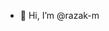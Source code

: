 - 👋 Hi, I’m @razak-m

<!---
razak-m/razak-m is a ✨ special ✨ repository because its `README.md` (this file) appears on your GitHub profile.
You can click the Preview link to take a look at your changes.
--->

